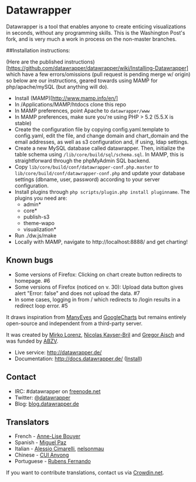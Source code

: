 # Datawrapper

Datawrapper is a tool that enables anyone to create enticing visualizations in seconds, without any programming skills. This is the Washington Post's fork, and is very much a work in process on the non-master branches.

##Installation instructions:

(Here are the published instructions)[https://github.com/datawrapper/datawrapper/wiki/Installing-Datawrapper] which have a few errors/omissions (pull request is pending merge w/ origin) so below are our instructions, geared towards using MAMP for php/apache/mySQL (but anything will do).

- Install (MAMP)[http://www.mamp.info/en/]
- In /Applications/MAMP/htdocs clone this repo
- In MAMP preferences, point Apache to `datawrapper/www`
- In MAMP preferences, make sure you're using PHP > 5.2 (5.5.X is stable)
- Create the configuration file by copying config.yaml.template to config.yaml, edit the file, and change domain and chart_domain and the email addresses, as well as s3 configuration and, if using, ldap settings.
- Create a new MySQL database called datawrapper. Then, initialize the table schema using `/lib/core/build/sql/schema.sql`. In MAMP, this is straightforward through the phpMyAdmin SQL backend.
- Copy `lib/core/build/conf/datawrapper-conf.php.master` to `lib/core/build/conf/datawrapper-conf.php` and update your database settings (dbname, user, password) according to your server configuration.
- Install plugins through `php scripts/plugin.php install pluginname`. The plugins you need are:
	- admin*
	- core*
	- publish-s3
	- theme-wapo
	- visualization*
- Run ./dw.js/make
- Locally with MAMP, navigate to http://localhost:8888/ and get charting!


## Known bugs

- Some versions of Firefox: Clicking on chart create button redirects to homepage. #6
- Some versions of Firefox (noticed on v. 30): Upload data button gives alert "Error:
  false" and does not upload the data. #7
- In some cases, logging in from / which redirects to /login results in a redirect loop error. #5

It draws inspiration from [ManyEyes](http://www-958.ibm.com/software/data/cognos/manyeyes/) and [GoogleCharts](https://developers.google.com/chart/) but remains entirely open-source and independent from a third-party server.

It was created by [Mirko Lorenz](http://www.mirkolorenz.com/), [Nicolas Kayser-Bril](http://nkb.fr) and [Gregor Aisch](http://driven-by-data.net/) and was funded by [ABZV](http://www.abzv.de/).

* Live service: <http://datawrapper.de/>
* Documentation: <http://docs.datawrapper.de/> ([Install](http://docs.datawrapper.de/en/install/))

## Contact

* IRC: #datawrapper on [freenode.net](https://webchat.freenode.net/)
* Twitter: [@datawrapper](http://twitter.com/datawrapper)
* Blog: [blog.datawrapper.de](http://blog.datawrapper.de)

## Translators

* French - [Anne-Lise Bouyer](https://crowdin.net/profile/annelise)
* Spanish - [Miguel Paz](https://github.com/miguelpaz)
* Italian - [Alessio Cimarelli](https://crowdin.net/profile/jenkin), [nelsonmau](https://crowdin.net/profile/nelsonmau)
* Chinese - [CUI Anyong](https://github.com/xiaoyongzi)
* Portuguese - [Rubens Fernando](https://crowdin.net/profile/rubensfernando)

If you want to contribute translations, contact us via [Crowdin.net](https://crowdin.net/project/datawrapper).
